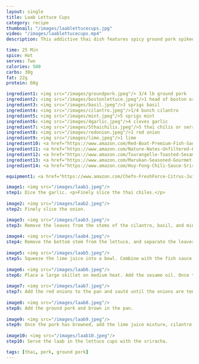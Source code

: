 ```yaml
---
layout: single
title: Laab Lettuce Cups
category: recipe
thumbnail: "/images/laablettucecups.jpg"
video: "/images/laablettucecups.mp4"
description: This addictive thai dish features spicy ground pork spiked with chiles, lime, fish sauce, basil, mint and cilantro a contrast in texture to crisp lettuce. The perfect lunch or dinner, this dish is healthy and flavorful.

time: 25 Min
spice: Hot
serves: Two
calories: 580
carbs: 30g
fat: 22g
protein: 60g

ingredient1: <img src="/images/groundpork.jpeg"/> 3/4 lb ground pork
ingredient2: <img src="/images/bostonlettuce.jpeg"/>1 head of boston or iceburg lettuce
ingredient3: <img src="/images/basil.jpeg"/>3 sprigs basil
ingredient4: <img src="/images/cilantro.jpeg"/>1/4 bunch cilantro
ingredient5: <img src="/images/mint.jpeg"/>5 sprigs mint
ingredient6: <img src="/images/4garlic.jpeg"/>4 cloves garlic
ingredient7: <img src="/images/5thaichilis.jpeg"/>5 thai chilis or serranos
ingredient8: <img src="/images/redonion.jpeg"/>1 red onion
ingredient9: <img src="/images/lime.jpeg"/>1 lime
ingredient10: <a href="https://www.amazon.com/Red-Boat-Premium-Fish-Sauce/dp/B00B617XK2/ref=as_li_ss_tl?s=grocery&ie=UTF8&qid=1485543636&sr=1-1&keywords=fish+sauce&th=1&linkCode=ll1&tag=cilalime09-20&linkId=2f24a082615cc35a7de06c964a66d3eb"><img src="/images/fishsauce.jpeg"/>3 tbsp fish sauce </a>
ingredient11: <a href="https://www.amazon.com/Nature-Nates-Unfiltered-Honey-Ounce/dp/B00CMQD3VS/ref=as_li_ss_tl?s=grocery&ie=UTF8&qid=1485664330&sr=1-4&keywords=honey&th=1&linkCode=ll1&tag=cilalime09-20&linkId=1dc832e19d5b6b4ced1062e32981a3e1"><img src="/images/honey.jpeg"/>2 tbsp honey</a>
ingredient12: <a href="https://www.amazon.com/Tourangelle-Toasted-Sesame-Oil-16-9/dp/B00MHTF80O/ref=as_li_ss_tl?srs=7301146011&ie=UTF8&qid=1485664307&sr=8-1&keywords=sesame+oil&linkCode=ll1&tag=cilalime09-20&linkId=4ca04cc1ade40f8d54d23bf431d3f988"><img src="/images/sesameoil.jpeg"/>2 tbsp sesame oil</a>
ingredient13: <a href="https://www.amazon.com/Marukan-Seasoned-Gourmet-Vinegar-Ounce/dp/B00UR6HALY/ref=as_li_ss_tl?s=grocery&ie=UTF8&qid=1485664250&sr=1-1&keywords=rice+vinegar&th=1&linkCode=ll1&tag=cilalime09-20&linkId=1d855a4ec6ef70e9b213e3e8a7738b7d"><img src="/images/ricewinevin.jpeg"/>1 tbsp rice vinegar</a>
ingredient14: <a href="https://www.amazon.com/Huy-Fong-Chili-Sauce-Sriracha/dp/B0014CSG5Y/ref=as_li_ss_tl?ie=UTF8&qid=1485664278&sr=1-2&keywords=sriracha&linkCode=ll1&tag=cilalime09-20&linkId=e241f2be5c14e88987f6fed2e1a78cd2"><img src="/images/sriracha.jpeg"/>sriracha for serving</a>

equipment1: <a href="https://www.amazon.com/Chefn-FreshForce-Citrus-Juicer-Lemon/dp/B002XOB0P0/ref=as_li_ss_tl?s=kitchen&ie=UTF8&qid=1482038971&sr=1-2-spons&keywords=citrus+juicer&psc=1&linkCode=ll1&tag=cilalime09-20&linkId=fead6ab94c6288d353210420231dcb8a"><img src="/images/citrusjuicer.jpeg"/>citrus juicer </a>

image1: <img src="/images/laab1.jpeg"/>
step1: Dice the garlic. <p>Finely slice the thai chiles.</p>
 
image2: <img src="/images/laab2.jpeg"/>
step2: Finely slice the onion.

image3: <img src="/images/laab3.jpeg"/>
step3: Remove the leaves from the stems of the cilantro, basil, and mint.
  
image4: <img src="/images/laab4.jpeg"/>
step4: Remove the bottom stem from the lettuce, and separate the leaves.
  
image5: <img src="/images/laab5.jpeg"/>
step5: Squeeze the lime juice into a bowl. Combine with the fish sauce, rice wine vinegar, and honey.
  
image6: <img src="/images/laab6.jpeg"/>
step6: Place a large skillet on medium heat. Add the sesame oil. Once the oil is hot, add the garlic and thai chiles. Sauté until the garlic starts to turn a golden color.
  
image7: <img src="/images/laab7.jpeg"/>
step7: Add the red onions to the pan and sauté until the onions are tender.
  
image8: <img src="/images/laab8.jpeg"/>
step8: Add the ground pork and brown in the pan.
 
image9: <img src="/images/laab9.jpeg"/>
step9: Once the pork has browned, add the lime juice mixture, cilantro, basil, and mint. Sauté to mix the sauce and herbs.
  
image10: <img src="/images/laab10.jpeg"/>
step10: Serve the laab in the lettuce cups with the sriracha.

tags: [thai, pork, ground pork]
---
```

